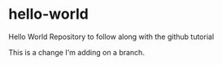# hello-world
Hello World Repository to follow along with the github tutorial

This is a change I'm adding on a branch.
